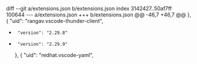 diff --git a/extensions.json b/extensions.json
index 3142427..50af7ff 100644
--- a/extensions.json
+++ b/extensions.json
@@ -46,7 +46,7 @@
     },
     {
       "uid": "rangav.vscode-thunder-client",
-      "version": "2.29.8"
+      "version": "2.29.9"
     },
     {
       "uid": "redhat.vscode-yaml",
